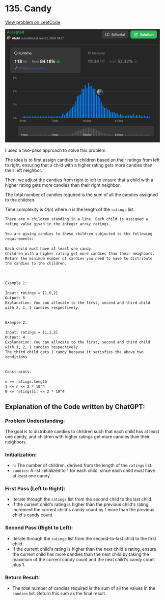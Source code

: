 # 135. Candy

[View problem on LeetCode](https://leetcode.com/problems/candy/)

![Submission](image.png)

I used a two-pass approach to solve this problem.

The idea is to first assign candies to children based on their ratings from left to right, ensuring that a child with a higher rating gets more candies than their left neighbor.

Then, we adjust the candies from right to left to ensure that a child with a higher rating gets more candies than their right neighbor.

The total number of candies required is the sum of all the candies assigned to the children.

Time complexity is $O(n)$ where $n$ is the length of the `ratings` list.

```
There are n children standing in a line. Each child is assigned a rating value given in the integer array ratings.

You are giving candies to these children subjected to the following requirements:

Each child must have at least one candy.
Children with a higher rating get more candies than their neighbors.
Return the minimum number of candies you need to have to distribute the candies to the children.



Example 1:

Input: ratings = [1,0,2]
Output: 5
Explanation: You can allocate to the first, second and third child with 2, 1, 2 candies respectively.


Example 2:

Input: ratings = [1,2,2]
Output: 4
Explanation: You can allocate to the first, second and third child with 1, 2, 1 candies respectively.
The third child gets 1 candy because it satisfies the above two conditions.


Constraints:

n == ratings.length
1 <= n <= 2 * 10^4
0 <= ratings[i] <= 2 * 10^4
```

## Explanation of the Code written by ChatGPT:

### Problem Understanding:

The goal is to distribute candies to children such that each child has at least one candy, and children with higher ratings get more candies than their neighbors.

### Initialization:

- `n`: The number of children, derived from the length of the `ratings` list.
- `candies`: A list initialized to 1 for each child, since each child must have at least one candy.

### First Pass (Left to Right):

- Iterate through the `ratings` list from the second child to the last child.
- If the current child's rating is higher than the previous child's rating, increment the current child's candy count by 1 more than the previous child's candy count.

### Second Pass (Right to Left):

- Iterate through the `ratings` list from the second-to-last child to the first child.
- If the current child's rating is higher than the next child's rating, ensure the current child has more candies than the next child by taking the maximum of the current candy count and the next child's candy count plus 1.

### Return Result:

- The total number of candies required is the sum of all the values in the `candies` list. Return this sum as the final result.
